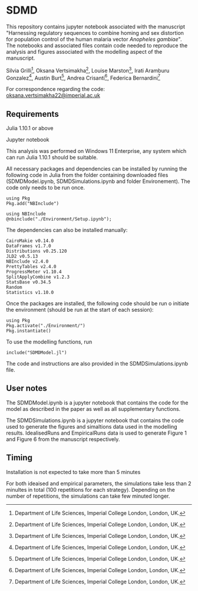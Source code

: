 # SDMD
This repository contains jupyter notebook associated with the manuscript "Harnessing regulatory sequences to combine homing and sex distortion for population control of the human malaria vector *Anopheles gambiae*". The notebooks and associated files contain code needed to reproduce the analysis and figures associated with the modelling aspect of the manuscript.

Silvia Grilli[^1], Oksana Vertsimakha[^1], Louise Marston[^1], Irati Aramburu Gonzalez[^1], Austin Burt[^1], Andrea Crisanti[^1], Federica Bernardini[^1]

[^1]: Department of Life Sciences, Imperial College London, London, UK.

For correspondence regarding the code: oksana.vertsimakha22@imperial.ac.uk



## Requirements 
Julia 1.10.1 or above

Jupyter notebook

This analysis was performed on Windows 11 Enterprise, any system which can run Julia 1.10.1 should be suitable.

All necessary packages and dependencies can be installed by running the following code in Julia from the folder containing downloaded files (SDMDModel.ipynb, SDMDSimulations.ipynb and folder Environement). The code only needs to be run once.
```
using Pkg
Pkg.add("NBInclude")  

using NBInclude
@nbinclude("./Environment/Setup.ipynb");
```
The dependencies can also be installed manually:
```
CairoMakie v0.14.0
DataFrames v1.7.0
Distributions v0.25.120
JLD2 v0.5.13
NBInclude v2.4.0
PrettyTables v2.4.0
ProgressMeter v1.10.4
SplitApplyCombine v1.2.3
StatsBase v0.34.5
Random
Statistics v1.10.0
```
Once the packages are installed, the following code should be run o initiate the environment (should be run at the start of each session):
```
using Pkg
Pkg.activate("./Environment/")
Pkg.instantiate()
```
To use the modelling functions, run
```
include("SDMDModel.jl")
```
The code and instructions are also provided in the SDMDSimulations.ipynb file.
## User notes
The SDMDModel.ipynb is a jupyter notebook that contains the code for the model as described in the paper as well as all supplementary functions.

The SDMDSimulations.ipynb is a jupyter notebook that contains the code used to generate the figures and simaltions data used in the modelling results. IdealisedRuns and EmpiricalRuns data is used to generate Figure 1 and Figure 6 from the manuscript respectively.

## Timing
Installation is not expected to take more than 5 minutes

For both ideaised and empirical parameters, the simulations take less than 2 minultes in total (100 repetitions for each strategy). Depending on the number of repetitions, the simulations can take few minuted longer.


